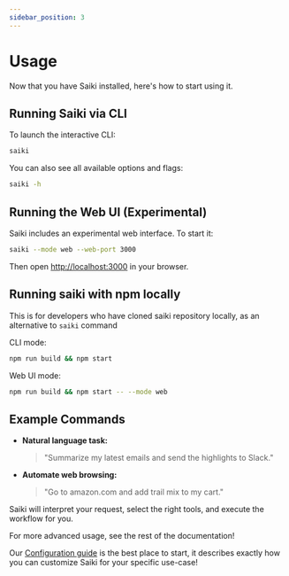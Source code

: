 ```yaml
---
sidebar_position: 3
---
```


# Usage

Now that you have Saiki installed, here's how to start using it.

## Running Saiki via CLI

To launch the interactive CLI:

```bash
saiki
```

You can also see all available options and flags:

```bash
saiki -h
```

## Running the Web UI (Experimental)

Saiki includes an experimental web interface. To start it:

```bash
saiki --mode web --web-port 3000
```

Then open [http://localhost:3000](http://localhost:3000) in your browser.

## Running saiki with npm locally

This is for developers who have cloned saiki repository locally, as an alternative to `saiki` command

CLI mode: 
```bash
npm run build && npm start
```

Web UI mode:
```bash
npm run build && npm start -- --mode web
```

## Example Commands

- **Natural language task:**
  > "Summarize my latest emails and send the highlights to Slack."
- **Automate web browsing:**
  > "Go to amazon.com and add trail mix to my cart."

Saiki will interpret your request, select the right tools, and execute the workflow for you.

For more advanced usage, see the rest of the documentation! 

Our [Configuration guide](../configuring-saiki/configuration) is the best place to start, it describes exactly how you can customize Saiki for your specific use-case!